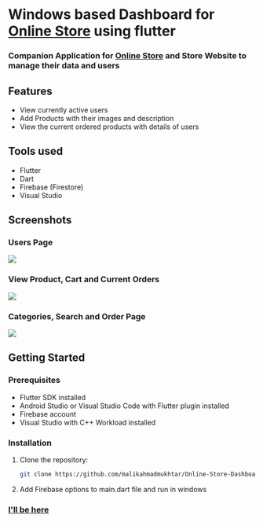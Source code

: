 # Windows based Dashboard for [Online Store](https://github.com/malikahmadmukhtar/Online-Store-App-using-flutter-Firebase) using flutter 

### Companion Application for [Online Store](https://github.com/malikahmadmukhtar/Online-Store-App-using-flutter-Firebase) and Store Website to manage their data and users

## Features

- View currently active users
- Add Products with their images and description
- View the current ordered products with details of users

## Tools used

- Flutter
- Dart
- Firebase (Firestore)
- Visual Studio
  
## Screenshots

### Users Page
<p align="left">
  <img src="https://github.com/malikahmadmukhtar/Online-Store-Dashboard-for-windows-in-flutter/assets/158511475/5c3d8860-2e91-438b-912b-dddbb9cbf246"/>
</p>

### View Product, Cart and Current Orders

<p align="left">
  <img src="https://github.com/malikahmadmukhtar/Online-Store-Dashboard-for-windows-in-flutter/assets/158511475/fb4abe3e-8a01-4021-b013-57a7a6135265"/>
</p>

### Categories, Search and Order Page

<p align="left">
  <img src="https://github.com/malikahmadmukhtar/Online-Store-Dashboard-for-windows-in-flutter/assets/158511475/5283b777-c75e-4b9b-af03-21a5127c1ce4"/>
</p>


## Getting Started

### Prerequisites

- Flutter SDK installed
- Android Studio or Visual Studio Code with Flutter plugin installed
- Firebase account
- Visual Studio with C++ Workload installed
  
### Installation

1. Clone the repository:
   ```bash
   git clone https://github.com/malikahmadmukhtar/Online-Store-Dashboard-for-windows-in-flutter.git
   
2. Add Firebase options to main.dart file and run in windows

### [I'll be here](https://github.com/malikahmadmukhtar)
